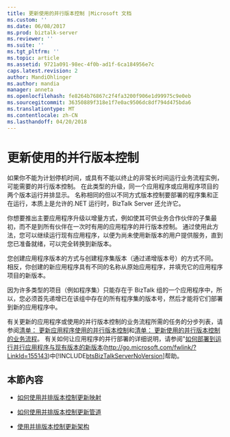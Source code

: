 ```yaml
---
title: 更新使用的并行版本控制 |Microsoft 文档
ms.custom: ''
ms.date: 06/08/2017
ms.prod: biztalk-server
ms.reviewer: ''
ms.suite: ''
ms.tgt_pltfrm: ''
ms.topic: article
ms.assetid: 9721a091-98ec-4f0b-ad1f-6ca184956e7c
caps.latest.revision: 2
author: MandiOhlinger
ms.author: mandia
manager: anneta
ms.openlocfilehash: fe8264b76867c2f4fa3200f906e1d99975c9e0eb
ms.sourcegitcommit: 36350889f318e1f7e0ac9506dc8df794d475bda6
ms.translationtype: MT
ms.contentlocale: zh-CN
ms.lasthandoff: 04/20/2018
---
```

# <a name="updating-using-side-by-side-versioning"></a>更新使用的并行版本控制
如果你不能为计划停机时间，或具有不能以终止的非常长时间运行业务流程实例，可能需要的并行版本控制。 在此类型的升级，同一个应用程序或应用程序项目的两个版本运行并排显示。 名称相同的但以不同方式版本控制要部署的程序集和正在运行，本质上是允许的.NET 运行时，BizTalk Server 还允许它。  
  
 你想要推出主要应用程序升级以增量方式，例如使其可供业务合作伙伴的子集最初，而不是到所有伙伴在一次时有用的应用程序的并行版本控制。 通过使用此方法，您可以继续运行现有应用程序，以便为尚未使用新版本的用户提供服务，直到您已准备就绪，可以完全转换到新版本。  
  
 您创建应用程序版本的方式与创建程序集版本（通过递增版本号）的方式不同。 相反，你创建的新应用程序具有不同的名称从原始应用程序，并填充它的应用程序项目的新版本。  
  
 因为许多类型的项目（例如程序集）只能存在于 BizTalk 组的一个应用程序中，所以，您必须首先递增已在该组中存在的所有程序集的版本号，然后才能将它们部署到新的应用程序中。  
  
 有关更新的应用程序或使用的并行版本控制的业务流程所需的任务的分步列表，请参阅[清单： 更新应用程序使用的并行版本控制](../technical-guides/checklist-updating-an-application-using-side-by-side-versioning.md)和[清单： 更新使用的并行版本控制的业务流程](../technical-guides/checklist-updating-an-orchestration-using-side-by-side-versioning.md)。 有关如何让应用程序的并行部署的详细说明，请参阅"[如何部署到运行并行应用程序与现有版本的新版本](http://go.microsoft.com/fwlink/?LinkId=155143)(http://go.microsoft.com/fwlink/?LinkId=155143)中[!INCLUDE[btsBizTalkServerNoVersion](../includes/btsbiztalkservernoversion-md.md)]帮助。  
  
## <a name="in-this-section"></a>本節內容  
  
-   [如何使用并排版本控制更新映射](../technical-guides/how-to-update-a-map-using-side-by-side-versioning.md)  
  
-   [如何使用并排版本控制更新管道](../technical-guides/how-to-update-a-pipeline-using-side-by-side-versioning.md)  
  
-   [使用并排版本控制更新架构](../technical-guides/updating-a-schema-using-side-by-side-versioning.md)